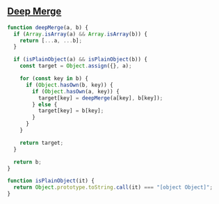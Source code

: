 ## [Deep Merge](https://www.greatfrontend.com/questions/javascript/deep-merge?language=js)

<!-- notecardId: 1739454845783 -->

```js
function deepMerge(a, b) {
  if (Array.isArray(a) && Array.isArray(b)) {
    return [...a, ...b];
  }

  if (isPlainObject(a) && isPlainObject(b)) {
    const target = Object.assign({}, a);

    for (const key in b) {
      if (Object.hasOwn(b, key)) {
        if (Object.hasOwn(a, key)) {
          target[key] = deepMerge(a[key], b[key]);
        } else {
          target[key] = b[key];
        }
      }
    }

    return target;
  }

  return b;
}

function isPlainObject(it) {
  return Object.prototype.toString.call(it) === "[object Object]";
}
```
